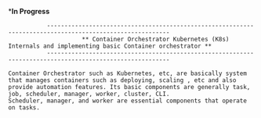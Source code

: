 ***In Progress**

	 	 	   ---------------------------------------------------------------------------------------------------------
	     	    	     ** Container Orchestrator Kubernetes (K8s) Internals and implementing basic Container orchestrator **
	  	 	   ---------------------------------------------------------------------------------------------------------


```text
Container Orchestrator such as Kubernetes, etc, are basically system that manages containers such as deploying, scaling , etc and also provide automation features. Its basic components are generally task, job, scheduler, manager, worker, cluster, CLI.
Scheduler, manager, and worker are essential components that operate on tasks.

```


